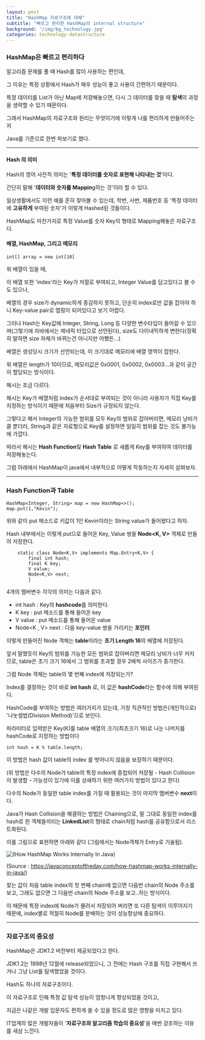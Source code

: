 ```yaml
---
layout: post
title: "HashMap 자료구조에 대해"
subtitle: "빠르고 편리한 HashMap의 internal structure"
background: '/img/bg_technology.jpg'
categories: technology-datastructure
---
```


### HashMap은 빠르고 편리하다

알고리즘 문제를 풀 때 Hash를 많이 사용하는 편인데, 

그 이유는 특정 상황에서 Hash가 매우 성능이 좋고 사용이 간편하기 때문이다.

특정 데이터를 List가 아닌 Map에 저장해놓으면, 다시 그 데이터를 찾을 때 **탐색**의 과정을 생략할 수 있기 때문이다.

그래서 HashMap의 자료구조와 원리는 무엇이기에 이렇게 나를 편리하게 만들어주는지

Java를 기준으로 한번 파보기로 했다.



------

#### Hash 의 의미

Hash의 영어 사전적 의미는 '**특정 데이터를 숫자로 표현해 나타내는 것**'이다. 

간단히 말해 '**데이터와 숫자를 Mappin**g하는 것'이라 할 수 있다.

일상생활에서도 이런 예를 흔히 찾아볼 수 있는데, 학번, 사번, 제품번호 등 '특정 데이터에 **고유하게** 부여된 숫자'가 이렇게 Hashed된 것들이다.

HashMap도 마찬가지로 특정 Value를 숫자 Key의 형태로 Mapping해놓은 자료구조다.



#### 배열, HashMap, 그리고 메모리

```
int[] array = new int[10] 
```

위 배열이 있을 때, 

이 배열 또한 'index'라는 Key가 저절로 부여되고, Integer Value를 담고있다고 볼 수도 있으나,

배열의 경우 size가 dynamic하게 증감하지 못하고, 단순히 index로만 값을 잡아야 하니 Key-value pair로 맵핑이 되어있다고 보기 어렵다.

그러나 Hash는 Key값에 Integer, String, Long 등 다양한 변수타입이 들어갈 수 있으며(그렇기에 자바에서는 제네릭 타입으로 선언된다), size도 다이내믹하게 변한다(정확히 말하면 size 자체가 바뀌는건 아니지만 어쨌든...)

배열은 생성당시 크기가 선언되는데, 이 크기대로 메모리에 배열 영역이 잡힌다.

위 배열은 length가 10이므로, 메모리값은 0x0001, 0x0002, 0x0003...과 같이 공간이 할당되는 방식이다.

해시는 조금 다르다.

해시는 Key가 배열처럼 index가 순서대로 부여되는 것이 아니라 사용자가 직접 Key를 지정하는 방식이기 때문에 처음부터 Size가 규정되지 않는다.

그렇다고 해서 Integer의 가능한 범위를 모두 Key의 범위로 잡아버리면, 메모리 낭비가 클 뿐더러, String과 같은 자료형으로 Key를 설정하면 일일히 범위를 잡는 것도 불가능에 가깝다.

따라서 해시는 **Hash Function**및  **Hash Table** 로 새롭게 Key를 부여하여 데이터를 저장해놓는다.

그럼 아래에서 HashMap이 java에서 내부적으로 어떻게 작동하는지 자세히 살펴보자.



---

### Hash Function과 Table

```
HashMap<Integer, String> map = new HashMap<>();
map.put(1,"Kevin");
```

위와 같이 put 메소드로 키값이 1인 Kevin이라는 String value가 들어왔다고 하자.

Hash 내부에서는 이렇게 put으로 들어온 Key, Value 쌍을 **Node<K, V>** 객체로 만들어 저장한다.



```
    static class Node<K,V> implements Map.Entry<K,V> {
        final int hash;
        final K key;
        V value;
        Node<K,V> next;
        }
```



4개의 멤버변수 각각의 의미는 다음과 같다.



- int hash : Key의 **hashcode**를 의미한다. 
- K key : put 메소드를 통해 들어온 key
- V value : put 메소드를 통해 들어온 value
- Node<K , V> next : 다음 key-value 쌍을 가리키는 **포인터**



이렇게 만들어진 Node 객체는 **table**이라는 **초기 Length 16**의 배열에 저장된다.

앞서 말했듯이 Key의 범위를 가능한 모든 범위로 잡아버리면 메모리 낭비가 너무 커지므로, table은 초기 크기 16에서 그 범위를 초과할 경우 2배씩 사이즈가 증가한다.

그럼 Node 객체는 table의 몇 번째 index에 저장되는가?

Index를 결정하는 것이 바로 **int hash** 로, 이 값은 **hashCode**라는 함수에 의해 부여된다.

HashCode를 부여하는 방법은 여러가지가 있는데, 가장 직관적인 방법은(개인적으로) '나눗셈법(Division Method)'으로 보인다.

파라미터로 입력받은 Key(K)를 table 배열의 크기(최초크기 16)로 나눈 나머지를 hashCode로 지정하는 방법이다

```
int hash = K % table.length;
```

이 방법은 hash 값이 table의 index 를 벗어나지 않음을 보장하기 때문이다.

(위 방법은 다수의 Node가 table의 특정 index에 중첩되어 저장될 - Hash Collision이 발생할 - 가능성이 있기에 이를 상쇄하기 위한 여러가지 방법이 있다고 한다)

다수의 Node가 동일한 table index를 가질 때 활용되는 것이 마지막 멤버변수 **next**이다.

Java가 Hash Collision을 해결하는 방법은 Chaining으로, 말 그대로 동일한 index를 hash로 한 객체들끼리는 **LinkedList**의 형태로 chain처럼 hash를 공유함으로서 리스트화된다.

이를 그림으로 표현하면 아래와 같다 (그림에서는 Node객체가 Entry로 기술됨).



![(How HashMap Works Internally In Java)](https://i0.wp.com/javaconceptoftheday.com/wp-content/uploads/2016/02/HashMapInternalStructure.png?w=1200)

(Source : https://javaconceptoftheday.com/how-hashmap-works-internally-in-java/)



찾는 값이 처음 table index의 첫 번째 chain에 없으면 다음번 chain의 Node 주소를 보고, 그래도 없으면 그 다음번 chain의 Node 주소를 보고..하는 방식이다.

이 때문에 특정 index에 Node가 몰려서 저장되어 버리면 또 다른 탐색이 이루어지기 때문에, index별로 적절히 Node를 분배하는 것이 성능향상에 중요하다.



---

### 자료구조의 중요성

HashMap은 JDK1.2 버전부터 제공되었다고 한다.

JDK1.2는 1998년 12월에 release되었으니, 그 전에는 Hash 구조를 직접 구현해서 쓰거나 그냥 List를 탐색했었을 것이다.

Hash도 하나의 자료구조이다. 

이 자료구조로 인해 특정 값 탐색 성능이 엄청나게 향상되었을 것이고,

지금은 나같은 개발 입문자도 편하게 쓸 수 있을 정도로 많은 영향을 미치고 있다.

IT업계의 많은 개발자들이 '**자료구조와 알고리즘 학습의 중요성**'을 매번 강조하는 이유를 새삼 느낀다.